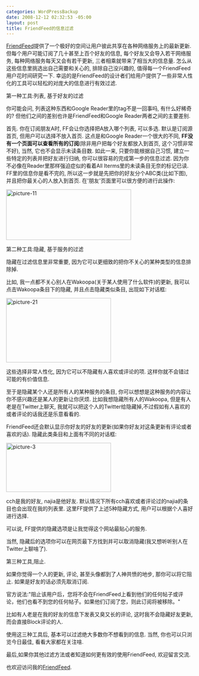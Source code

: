 ```yaml
--- 
categories: WordPressBackup
date: 2008-12-12 02:32:53 -05:00
layout: post
title: FriendFeed的信息过滤
---
```

<a href="http://friendfeed.com/" target="_blank">FriendFeed</a>提供了一个极好的空间让用户彼此共享在各种网络服务上的最新更新. 但每个用户可能订阅了几十甚至上百个好友的信息, 每个好友又会导入若干网络服务, 每种网络服务每天又会有若干更新, 三者相乘就带来了相当大的信息量. 怎么从这些信息里挑选出自己需要和关心的, 排除自己没兴趣的, 值得每一个FriendFeed用户花时间研究一下. 幸运的是FriendFeed的设计者们给用户提供了一些非常人性化的工具可以轻松的对庞大的信息进行有效过滤.

<!--more-->

第一种工具:列表, 基于好友的过滤

你可能会问, 列表这种东西和Google Reader里的tag不是一回事吗, 有什么好稀奇的? 但他们之间的差别也许是FriendFeed和Google Reader两者之间的主要差别.

首先. 你在订阅朋友A时, FF会让你选择把A放入哪个列表, 可以多选. 默认是订阅源首页, 但用户可以选择不放入首页. 这点是和Google Reader一个很大的不同, <strong>FF没有一个页面可以查看所有的订阅</strong>(除非用户把每个好友都放入到首页, 这个习惯非常不好), 当然, 它也不会显示未读条目数. 如此一来, 只要你能根据自己习惯, 建立一些特定的列表并把好友进行归纳, 你可以很容易的完成第一步的信息过滤. 因为你不必像在Reader里那样强迫症似的看着All Iterms里的未读条目无奈的标记已读. FF里的信息你是看不完的, 所以这一步就是先把你的好友分个ABC类(比如下图), 并且把你最关心的人放入到首页. 在'朋友'页面里可以很方便的进行此操作:

<img class="aligncenter size-full wp-image-1547" title="picture-11" src="http://ztnote.files.wordpress.com/2008/12/picture-11.png" alt="picture-11" width="336" height="136" />

第二种工具:隐藏, 基于服务的过滤

隐藏在过滤信息里非常重要, 因为它可以更细致的把你不关心的某种类型的信息排除掉.

比如, 我一点都不关心别人在Wakoopa(关于某人使用了什么软件)的更新, 我可以点击Wakoopa条目下的隐藏, 并且点击隐藏类似条目, 出现如下对话框:

<img class="aligncenter size-full wp-image-1549" title="picture-21" src="http://ztnote.files.wordpress.com/2008/12/picture-21.png" alt="picture-21" width="282" height="173" />

这些选择非常人性化, 因为它可以不隐藏有人喜欢或评论的项. 这样你就不会错过可能的有价值信息.

至于是隐藏某个人还是所有人的某种服务的条目, 你可以想想是这种服务的内容让你不感兴趣还是某人的更新让你厌烦. 比如我想隐藏所有人的Wakoopa, 但是有人老是在Twitter上聊天, 我就可以把这个人的Twitter给隐藏掉,不过假如有人喜欢的或者评论的话我还是乐意看看的.

FriendFeed还会默认显示你好友的好友的更新(如果你好友对这条更新有评论或者喜欢的话). 隐藏此类条目和上面有不同的对话框:

<img class="aligncenter size-full wp-image-1550" title="picture-3" src="http://ztnote.files.wordpress.com/2008/12/picture-3.png" alt="picture-3" width="282" height="132" />

cch是我的好友, najia是他好友. 默认情况下所有cch喜欢或者评论过的najia的条目也会出现在我的列表里. 这里FF提供了上述5种隐藏方式, 用户可以根据个人喜好进行选择.

可以说, FF提供的隐藏选项是让我觉得这个网站最贴心的服务.

当然, 隐藏后的选项你可以在网页最下方找到并可以取消隐藏(我又想听听别人在Twitter上聊啥了).

第三种工具,阻止.

如果你觉得一个人的更新, 评论, 甚至头像都到了人神共愤的地步, 那你可以将它阻止. 如果是好友的话必须先取消订阅.

官方说法:"阻止该用户后，您将不会在FriendFeed上看到他们的任何帖子或评论，他们也看不到您的任何帖子。如果他们订阅了您，则此订阅将被移除。"

比如有人老是在我的好友的信息下发表又臭又长的评论, 这时我不会隐藏好友更新,而会直接Block评论的人.

使用这三种工具后, 基本可以过滤绝大多数你不想看到的信息. 当然, 你也可以只浏览今日最佳, 看看大家都在关注啥.

最后,如果你其他过滤方法或者知道如何更有效的使用FriendFeed, 欢迎留言交流.

也欢迎访问我的<a href="http://friendfeed.com/pala" target="_blank">FriendFeed</a>.

